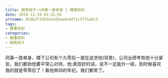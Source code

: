 ```yaml
---
title: 搞笑段子->同事一直单身 | 糗事百科
date: 2019-11-19 03:31:55
urlname: 05db3f32035e343aa4c8d71c3ff1a0c5
tags: 
- 糗事百科
categories:
- 糗事百科
- 搞笑段子
---
```

同事一直单身，楼下公司有个九零后一直在追求他(背景)，公司业绩考核他十分紧张，我们都劝他要平常心对待，他:表现好的话，说不一定能升一级，到时候喜欢我的就是零零后了！看他奔四的年纪，我们都笑了。


